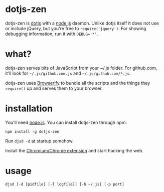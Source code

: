 dotjs-zen
=========
dotjs-zen is [dotjs] with a [node.js] daemon.
Unlike dotjs itself it does not use or include jQuery, but you're free to `require('jquery')`.
For showing debugging information, run it with `DEBUG='*'`.

what?
=====
dotjs-zen serves bits of JavaScript from your ~/.js folder.
For github.com, it'll look for `~/.js/github.com.js` and `~/.js/github.com/*.js`.

dotjs-zen uses [Browserify] to bundle all the scripts and the things they `require()` up and serves them to your browser.

installation
============
You'll need [node.js].
You can install dotjs-zen through npm:

    npm install -g dotjs-zen

Run `djsd -d` at startup somehow.

Install the [Chromium/Chrome extension] and start hacking the web.

usage
=====

    djsd [-d [pidfile] [-l logfile]] [-h ~/.js] [-p port]

[dotjs]: https://github.com/defunkt/dotjs
[node.js]: http://nodejs.org/
[Browserify]: https://github.com/substack/node-browserify
[Chromium/Chrome extension]: https://github.com/downloads/nathan7/dotjs-zen/dotjs-zen.crx
